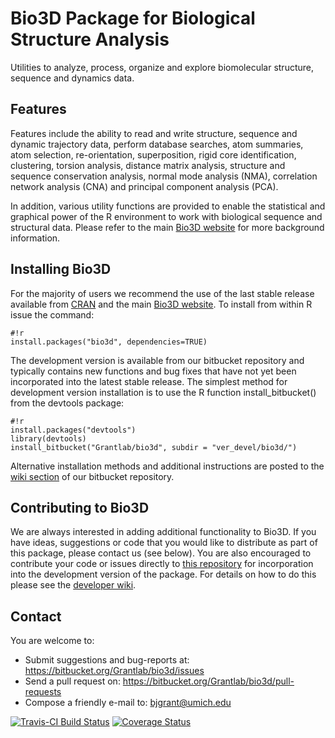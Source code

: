 # Bio3D Package for Biological Structure Analysis #

Utilities to analyze, process, organize and explore biomolecular structure, sequence and dynamics data.


## Features ##

Features include the ability to read and write structure, sequence and dynamic trajectory data, perform database searches, atom summaries, atom selection, re-orientation, superposition, rigid core identification, clustering, torsion analysis, distance matrix analysis, structure and sequence conservation analysis, normal mode analysis (NMA), correlation network analysis (CNA) and principal component analysis (PCA).  

In addition, various utility functions are provided to enable the statistical and graphical power of the R environment to work with biological sequence and structural data.  Please refer to the main [Bio3D website](http://thegrantlab.org/bio3d/) for more background information.


## Installing Bio3D ##

For the majority of users we recommend the use of the last stable release available from [CRAN](http://cran.r-project.org/web/packages/bio3d/) and the main [Bio3D website](http://thegrantlab.org/bio3d/). To install from within R issue the command:

```
#!r
install.packages("bio3d", dependencies=TRUE)
```

The development version is available from our bitbucket repository and typically contains new functions and bug fixes that have not yet been incorporated into the latest stable release. The simplest method for development version installation is to use the R function install_bitbucket() from the devtools package:


```
#!r
install.packages("devtools")
library(devtools)
install_bitbucket("Grantlab/bio3d", subdir = "ver_devel/bio3d/")
```

Alternative installation methods and additional instructions are posted to the [wiki section](https://bitbucket.org/Grantlab/bio3d/wiki/Home) of our bitbucket repository. 


## Contributing to Bio3D ##

We are always interested in adding additional functionality to Bio3D. If you have ideas, suggestions or code that you would like to distribute as part of this package, please contact us (see below). You are also encouraged to contribute your code or issues directly to [this repository](https://bitbucket.org/Grantlab/bio3d/) for incorporation into the development version of the package. For details on how to do this please see the [developer wiki](https://bitbucket.org/Grantlab/bio3d/wiki/Home).  

  
## Contact ##

You are welcome to:

* Submit suggestions and bug-reports at: https://bitbucket.org/Grantlab/bio3d/issues
* Send a pull request on: https://bitbucket.org/Grantlab/bio3d/pull-requests
* Compose a friendly e-mail to: bjgrant@umich.edu

[![Travis-CI Build Status](https://travis-ci.org/Grantlab/bio3d.png?branch=master)](https://travis-ci.org/Grantlab/bio3d)
[![Coverage Status](https://coveralls.io/repos/Grantlab/bio3d/badge.svg)](https://coveralls.io/r/Grantlab/bio3d)

